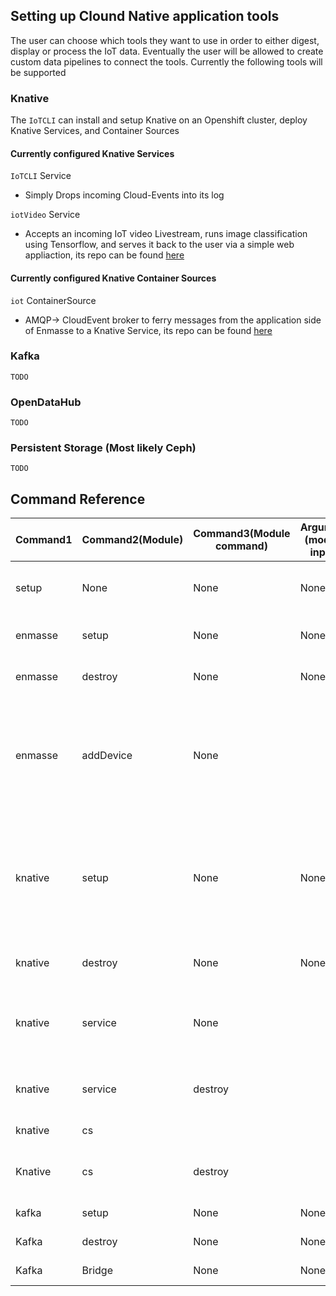 
## Setting up Clound Native application tools

The user can choose which tools they want to use in order to either digest, display or process the IoT data. Eventually the user will be allowed to create custom data pipelines to connect the tools. Currently the following tools will be supported 

### Knative 

The `IoTCLI` can install and setup Knative on an Openshift cluster, deploy Knative Services, and Container Sources 

#### Currently configured Knative Services 
   
`IoTCLI` Service

- Simply Drops incoming Cloud-Events into its log 

`iotVideo` Service 

- Accepts an incoming IoT video Livestream, runs image classification using Tensorflow, and serves it back to the user via a simple web appliaction, its repo can be found [here](https://github.com/astoycos/iotKnativeSource) 

#### Currently configured Knative Container Sources 
    
 `iot` ContainerSource
    
- AMQP-> CloudEvent broker to ferry messages from the application side of Enmasse to a Knative Service, its repo can be found [here](https://github.com/astoycos/iotContainerSource)

### Kafka
    TODO 

### OpenDataHub 
    TODO


### Persistent Storage (Most likely Ceph)
    TODO 
    
## Command Reference 

| Command1  | Command2(Module) | Command3(Module command) | Argument (module input)            | Flags               | Function                                                                                                                                      |
|-----------|------------------|--------------------------|------------------------------------|---------------------|-----------------------------------------------------------------------------------------------------------------------------------------------|
| setup     | None             | None                     | None                               | None                | Download required files and binaries for all available tools                                                                                  |
| enmasse   | setup            | None                     | None                               | None                | Setup Enmasse Setup IoT services                                                                                                              |
| enmasse   | destroy          | None                     | None                               | None                | Remove Enmasse from openshift  cluster                                                                                                        |
| enmasse   | addDevice        | None                     | <Messaging Tenant> <DeviceID>      | None                | Add a Device with specified ID to the Enmasse device registry for a specified messaging TenantSetup default Credentials                       |
| knative   | setup            | None                     | None                               | --status=true/false | Setup Knative serverless on openshift clusterConfigures Knative-Eventing and  Knative-ServingSet --status=true to check on Knative deployment |
| knative   | destroy          | None                     | None                               | None                | Remove Knative deployment from openshift cluster                                                                                              |
| knative   | service          | None                     | <Knative service to be deployed>   | --status=true/false | Deploy a knative service Set --status=true to check on Knative service deployment                                                             |
| knative   | service          | destroy                  | <Knative service to be destroyed>  | None                | Remove a specified Knative service from the cluster                                                                                           |
| knative   | cs               |                          | <containersource to be deployed>   | None                | Deploy a Knative ContainerSource                                                                                                              |
| Knative   | cs               | destroy                  | <containersource to be destroyed>  | None                | Remove a specified containersource from the cluster                                                                                           |
| kafka     | setup            | None                     | None                               | --namespace         | Setup Kafka with Strimzi                                                                                                                      |
| Kafka     | destroy          | None                     | None                               | --namespace         | Remove Kafka from Cluster                                                                                                                     |
| Kafka     | Bridge           | None                     | None                               | --namespace         | Setup HTTP Kafka bridge                                                                                                                       |